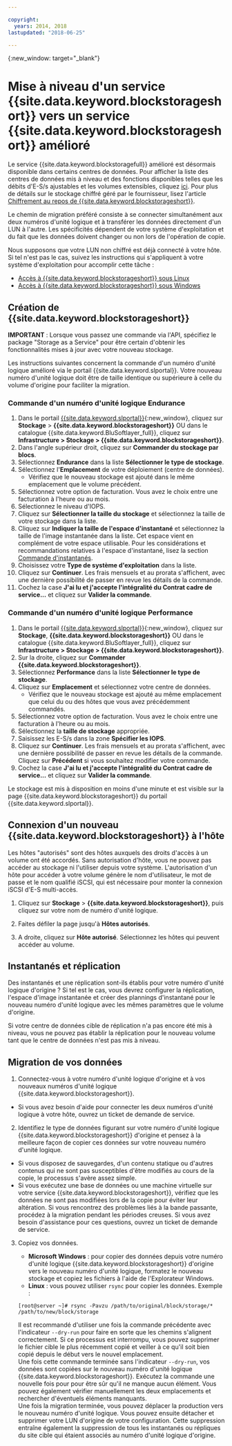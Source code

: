 ```yaml
---

copyright:
  years: 2014, 2018
lastupdated: "2018-06-25"

---
```

{:new_window: target="_blank"}

# Mise à niveau d'un service {{site.data.keyword.blockstorageshort}} vers un service {{site.data.keyword.blockstorageshort}} amélioré

Le service {{site.data.keyword.blockstoragefull}} amélioré est désormais disponible dans certains centres de données. Pour afficher la liste des centres de données mis à niveau et des fonctions disponibles telles que les débits d'E-S/s ajustables et les volumes extensibles, cliquez [ici](new-ibm-block-and-file-storage-location-and-features.html). Pour plus de détails sur le stockage chiffré géré par le fournisseur, lisez l'article [Chiffrement au repos de {{site.data.keyword.blockstorageshort}}](block-file-storage-encryption-rest.html).

Le chemin de migration préféré consiste à se connecter simultanément aux deux numéros d'unité logique et à transférer les données directement d'un LUN à l'autre. Les spécificités dépendent de votre système d'exploitation et du fait que les données doivent changer ou non lors de l'opération de copie. 

Nous supposons que votre LUN non chiffré est déjà connecté à votre hôte. Si tel n'est pas le cas, suivez les instructions qui s'appliquent à votre système d'exploitation pour accomplir cette tâche :

- [Accès à {{site.data.keyword.blockstorageshort}} sous Linux](accessing_block_storage_linux.html)
- [Accès à {{site.data.keyword.blockstorageshort}} sous Windows](accessing-block-storage-windows.html)

 
## Création de {{site.data.keyword.blockstorageshort}}

**IMPORTANT** : Lorsque vous passez une commande via l'API, spécifiez le package "Storage as a Service" pour être certain d'obtenir les fonctionnalités mises à jour avec votre nouveau stockage. 

Les instructions suivantes concernent la commande d'un numéro d'unité logique amélioré via le portail {{site.data.keyword.slportal}}. Votre nouveau numéro d'unité logique doit être de taille identique ou supérieure à celle du volume d'origine pour faciliter la migration.

### Commande d'un numéro d'unité logique Endurance

1. Dans le portail [{{site.data.keyword.slportal}}](https://control.softlayer.com/){:new_window}, cliquez sur **Stockage** > **{{site.data.keyword.blockstorageshort}}** OU dans le catalogue {{site.data.keyword.BluSoftlayer_full}}, cliquez sur **Infrastructure > Stockage > {{site.data.keyword.blockstorageshort}}**.
2. Dans l'angle supérieur droit, cliquez sur **Commander du stockage par blocs**.
3. Sélectionnez **Endurance** dans la liste **Sélectionner le type de stockage**.
4. Sélectionnez l'**Emplacement** de votre déploiement (centre de données).
   - Vérifiez que le nouveau stockage est ajouté dans le même emplacement que le volume précédent.
5. Sélectionnez votre option de facturation. Vous avez le choix entre une facturation à l'heure ou au mois.
6. Sélectionnez le niveau d'IOPS.
7. Cliquez sur **Sélectionner la taille du stockage** et sélectionnez la taille de votre stockage dans la liste.
8. Cliquez sur **Indiquer la taille de l'espace d'instantané** et sélectionnez la taille de l'image instantanée dans la liste. Cet espace vient en complément de votre espace utilisable. Pour les considérations et recommandations relatives à l'espace d'instantané, lisez la section [Commande d'instantanés](ordering-snapshots.html).
9. Choisissez votre **Type de système d'exploitation** dans la liste.
10. Cliquez sur **Continuer**. Les frais mensuels et au prorata s'affichent, avec une dernière possibilité de passer en revue les détails de la commande.
11. Cochez la case **J'ai lu et j'accepte l'intégralité du Contrat cadre de service...** et cliquez sur **Valider la commande**.

### Commande d'un numéro d'unité logique Performance

1. Dans le portail [{{site.data.keyword.slportal}}](https://control.softlayer.com/){:new_window}, cliquez sur **Stockage**, **{{site.data.keyword.blockstorageshort}}** OU dans le catalogue {{site.data.keyword.BluSoftlayer_full}}, cliquez sur **Infrastructure > Stockage > {{site.data.keyword.blockstorageshort}}**.
2. Sur la droite, cliquez sur **Commander {{site.data.keyword.blockstorageshort}}**.
3. Sélectionnez **Performance** dans la liste **Sélectionner le type de stockage**.
4. Cliquez sur **Emplacement** et sélectionnez votre centre de données.
   - Vérifiez que le nouveau stockage est ajouté au même emplacement que celui du ou des hôtes que vous avez précédemment commandés. 
5. Sélectionnez votre option de facturation. Vous avez le choix entre une facturation à l'heure ou au mois.
6. Sélectionnez la **taille de stockage** appropriée.
7. Saisissez les E-S/s dans la zone **Spécifier les IOPS**.
8. Cliquez sur **Continuer**. Les frais mensuels et au prorata s'affichent, avec une dernière possibilité de passer en revue les détails de la commande. Cliquez sur **Précédent** si vous souhaitez modifier votre commande.
9. Cochez la case **J'ai lu et j'accepte l'intégralité du Contrat cadre de service...** et cliquez sur **Valider la commande**.

Le stockage est mis à disposition en moins d'une minute et est visible sur la page {{site.data.keyword.blockstorageshort}} du portail {{site.data.keyword.slportal}}.


 
## Connexion d'un nouveau {{site.data.keyword.blockstorageshort}} à l'hôte

Les hôtes "autorisés" sont des hôtes auxquels des droits d'accès à un volume ont été accordés. Sans autorisation d'hôte, vous ne pouvez pas accéder au stockage ni l'utiliser depuis votre système. L'autorisation d'un hôte pour accéder à votre volume génère le nom d'utilisateur, le mot de passe et le nom qualifié iSCSI, qui est nécessaire pour monter la connexion iSCSI d'E-S multi-accès.

1. Cliquez sur **Stockage** > **{{site.data.keyword.blockstorageshort}}**, puis cliquez sur votre nom de numéro d'unité logique. 

2. Faites défiler la page jusqu'à **Hôtes autorisés**.

3. A droite, cliquez sur **Hôte autorisé**. Sélectionnez les hôtes qui peuvent accéder au volume.

 
## Instantanés et réplication

Des instantanés et une réplication sont-ils établis pour votre numéro d'unité logique d'origine ? Si tel est le cas, vous devrez configurer la réplication, l'espace d'image instantanée et créer des plannings d'instantané pour le nouveau numéro d'unité logique avec les mêmes paramètres que le volume d'origine. 

Si votre centre de données cible de réplication n'a pas encore été mis à niveau, vous ne pouvez pas établir la réplication pour le nouveau volume tant que le centre de données n'est pas mis à niveau.

 
## Migration de vos données

1. Connectez-vous à votre numéro d'unité logique d'origine et à vos nouveaux numéros d'unité logique {{site.data.keyword.blockstorageshort}}.  
  - Si vous avez besoin d'aide pour connecter les deux numéros d'unité logique à votre hôte, ouvrez un ticket de demande de service.

2. Identifiez le type de données figurant sur votre numéro d'unité logique {{site.data.keyword.blockstorageshort}} d'origine et pensez à la meilleure façon de copier ces données sur votre nouveau numéro d'unité logique.  
  - Si vous disposez de sauvegardes, d'un contenu statique ou d'autres contenus qui ne sont pas susceptibles d'être modifiés au cours de la copie, le processus s'avère assez simple.
  - Si vous exécutez une base de données ou une machine virtuelle sur votre service {{site.data.keyword.blockstorageshort}}, vérifiez que les données ne sont pas modifiées lors de la copie pour éviter leur altération. Si vous rencontrez des problèmes liés à la bande passante, procédez à la migration pendant les périodes creuses. Si vous avez besoin d'assistance pour ces questions, ouvrez un ticket de demande de service.
 
3. Copiez vos données.
   - **Microsoft Windows** : pour copier des données depuis votre numéro d'unité logique {{site.data.keyword.blockstorageshort}} d'origine vers le nouveau numéro d'unité logique, formatez le nouveau stockage et copiez les fichiers à l'aide de l'Explorateur Windows. 
   - **Linux** : vous pouvez utiliser `rsync` pour copier les données. Exemple :
   ```
   [root@server ~]# rsync -Pavzu /path/to/original/block/storage/* /path/to/new/block/storage
   ```
   
   Il est recommandé d'utiliser une fois la commande précédente avec l'indicateur `--dry-run` pour faire en sorte que les chemins s'alignent correctement. Si ce processus est interrompu, vous pouvez supprimer le fichier cible le plus récemment copié et veiller à ce qu'il soit bien copié depuis le début vers le nouvel emplacement.<br/>
Une fois cette commande terminée sans l'indicateur `--dry-run`, vos données sont copiées sur le nouveau numéro d'unité logique {{site.data.keyword.blockstorageshort}}. Exécutez la commande une nouvelle fois pour pour être sûr qu'il ne manque aucun élément. Vous pouvez également vérifier manuellement les deux emplacements et rechercher d'éventuels éléments manquants.<br/>
   Une fois la migration terminée, vous pouvez déplacer la production vers le nouveau numéro d'unité logique. Vous pouvez ensuite détacher et supprimer votre LUN d'origine de votre configuration. Cette suppression entraîne également la suppression de tous les instantanés ou répliques du site cible qui étaient associés au numéro d'unité logique d'origine.
